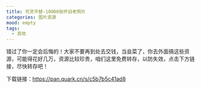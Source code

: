 ```yaml
---
title: 可灵平替-10000张怀旧老照片
categories: 图片资源
mood: empty
tags:
  - 其他
---
```





错过了你一定会后悔的！大家不要再到处去交钱，当韭菜了，你去外面搞这些资源，可能得花好几万，资源比较珍贵，咱们这里免费转存，以防失效，点击下方链接，尽快转存吧！




下载链接：https://pan.quark.cn/s/c5b7b5c41ad8





